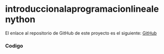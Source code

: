 # introduccionalaprogramacionlinealenython

El enlace al repositorio de GitHub de este proyecto es el siguiente: [GitHub](https://github.com/jzazooro/introduccionalaprogramacionlinealenython.git)

### Codigo
